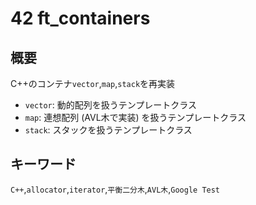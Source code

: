 # 42 ft_containers

## 概要

C++のコンテナ`vector`,`map`,`stack`を再実装
- `vector`: 動的配列を扱うテンプレートクラス
- `map`: 連想配列 (AVL木で実装) を扱うテンプレートクラス
- `stack`: スタックを扱うテンプレートクラス

## キーワード

`C++`,`allocator`,`iterator`,`平衡二分木`,`AVL木`,`Google Test`
